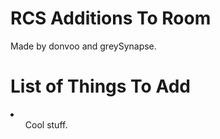 <h1>RCS Additions To Room</h1>
Made by donvoo and greySynapse.

<h1>List of Things To Add</h1>
<li>
  <ol>
    Cool stuff.
  </ol>
</li>

